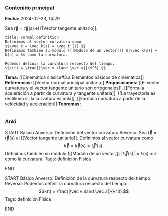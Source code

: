 ### Contenido principal

**Fecha:** 2024-02-23, 14:29

Sea $\vec t = \vec t(s)$ el [[Vector tangente unitario]].

```ad-formal
title: Formal definition
Definimos al vector curvatura como
$$\vec k = \vec k(s) = \vec t'(s).$$
Definimos también su módulo ([[Módulo de un vector]]) $|\vec k(s)| = k(s) = k$ como la curvatura.

Podemos definir la curvatura respecto del tiempo:
$$k(t) = \frac{|\vec v \land \vec a|}{v^3}.$$
```

**Tema:** [[Cinemática clásica#3.a Elementos básicos de cinemática]]
**Referencias:** [[Vector normal principal unitario]]
**Proposiciones:** [[El vector curvatura y el vector tangente unitario son ortogonales]], [[Fórmula aceleración a partir de curvatura y tangente unitaria]], [[La trayectoria es rectilínea sii la curvatura es nula]], [[Fórmula curvatura a partir de la velocidad y aceleración]]
**Teoremas:**

---
### Anki

START
Básico
Anverso: Definición del vector curvatura
Reverso: Sea $\vec t = \vec t(s)$ el [[Vector tangente unitario]]. Definimos al vector curvatura como
$$\vec k = \vec k(s) = \vec t'(s).$$
Definimos también su módulo ([[Módulo de un vector]]) $|\vec k(s)| = k(s) = k$ como la curvatura.
Tags: definición Física
<!--ID: 1708971255602-->
END

START
Básico
Anverso: Definición de la curvatura respecto del tiempo
Reverso: Podemos definir la curvatura respecto del tiempo:
$$k(t) = \frac{|\vec v \land \vec a|}{v^3}.$$
Tags: definición Física
<!--ID: 1709571902448-->
END
